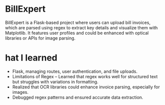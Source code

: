 # BillExpert

BillExpert is a Flask-based project where users can upload bill invoices, which are parsed using regex to extract key details and visualize them with Matplotlib.
It features user profiles and could be enhanced with optical libraries or APIs for image parsing.

# hat I learned 

*  Flask, managing routes, user authentication, and file uploads.
*  Limitations of Regex – Learned that regex works well for structured text but struggles with variations in formatting.
*  Realized that OCR libraries could enhance invoice parsing, especially for images.
*  Debugged regex patterns and ensured accurate data extraction.

